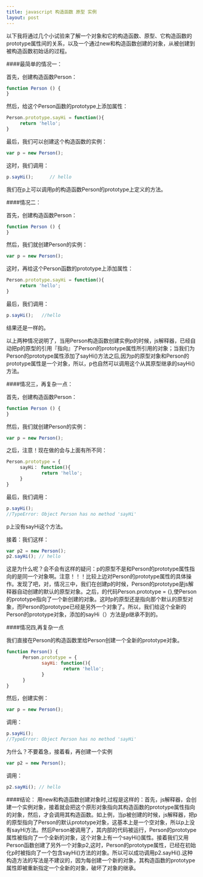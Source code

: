 ```yaml
---
title: javascript 构造函数 原型 实例
layout: post
---
```


以下我将通过几个小试验来了解一个对象和它的构造函数、原型、它构造函数的prototype属性间的关系，以及一个通过new和构造函数创建的对象，从被创建到被构造函数初始话的过程。

####最简单的情况一：

首先，创建构造函数Person：

```javascript
function Person () {
}
```

然后，给这个Person函数的prototype上添加属性：

```javascript
Person.prototype.sayHi = function(){
     return 'hello';
}
```

最后，我们可以创建这个构造函数的实例：

```javascript
var p = new Person();
```

这时，我们调用：

```javascript
p.sayHi();      // hello
```

我们在p上可以调用p的构造函数Person的prototype上定义的方法。

####情况二：

首先，创建构造函数Person：

```javascript
function Person () {
}
```

然后，我们就创建Person的实例：

```javascript
var p = new Person();
```

这时，再给这个Person函数的prototype上添加属性：

```javascript
Person.prototype.sayHi = function(){
     return 'hello';
}
```

最后，我们调用：

```javascript
p.sayHi();   //hello
```

结果还是一样的。

以上两种情况说明了，当用Person构造函数创建实例p的时候，js解释器，已经自动把p的原型的引用『指向』了Person的prototype属性所引用的对象；当我们为Person的prototype属性添加了sayHi()方法之后,因为p的原型对象和Person的prototype属性是一个对象，所以，p也自然可以调用这个从其原型继承的sayHi()方法。

####情况三，再复杂一点：

首先，创建构造函数Person：

```javascript
function Person () {
}
```

然后，我们就创建Person的实例：

```javascript
var p = new Person();
```

之后，注意！现在做的会与上面有所不同：

```javascript
Person.prototype = {
     sayHi： function(){
             return 'hello';
     }
}
```

最后，我们调用：

```javascript
p.sayHi();
//TypeError: Object Person has no method 'sayHi' 
```

p上没有sayHi这个方法。

接着：我们这样：

```javascript
var p2 = new Person();
p2.sayHi(); // hello
```

这是为什么呢？会不会有这样的疑问：p的原型不是和Person的prototype属性指向的是同一个对象啊。注意！！！比较上边对Person的prototype属性的具体操作。发现了吧，对，情况三中，我们在创建p的时候，Person的prototype是js解释器自动创建的默认的原型对象。之后，的代码Person.prototype = {},使Person的prototype指向了一个新创建的对象。这时p的原型还是指向那个默认的原型对象，而Person的prototype已经是另外一个对象了。所以，我们给这个全新的Person的prototype对象，添加的sayHi（）方法是p继承不到的。

####情况四,再复杂一点

我们直接在Person的构造函数里给Person创建一个全新的prototype对象。

```javascript
function Person() {
      Person.prototype = {
             sayHi: function(){
                     return 'hello';
             }
      }
}
```

然后，创建实例：

```javascript
var p = new Person();
```

调用：

```javascript
p.sayHi(); 
//TypeError: Object Person has no method 'sayHi' 
```

为什么？不要着急，接着看，再创建一个实例

```javascript
var p2 = new Person();
```

调用：

```javascript
p2.sayHi(); // hello
```


####结论：
用new和构造函数创建对象时,过程是这样的：首先，js解释器，会创建一个实例对象，接着就会把这个原形对象指向其构造函数的prototype属性指向的对象，然后，才会调用其构造函数。如上例，当p被创建的时候，js解释器，把p的原型指向了Person的默认prototype对象，这基本上是一个空对象，所以p上没有sayHi方法。然后Person被调用了，其内部的代码被运行，Person的prototype属性被指向了一个全新的对象，这个对象上有一个sayHi()属性。接着我们又用Person函数创建了另外一个对象p2,这时，Person的prototype属性，已经在初始化p时被指向了一个包含sayHi()方法的对象。所以可以成功调用p2.sayHi().这种构造方法的写法是不建议的，因为每创建一个新的对象，其构造函数的prototype属性即被重新指定一个全新的对象，破坏了对象的继承。

